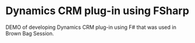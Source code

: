 # Dynamics CRM plug-in using FSharp

DEMO of developing Dynamics CRM plug-in using F# that was used in Brown Bag Session.
